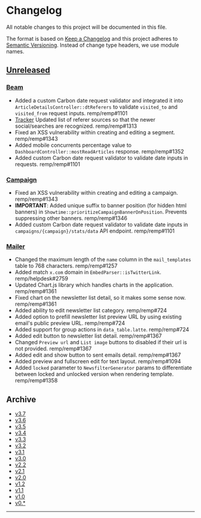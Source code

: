 # Changelog

All notable changes to this project will be documented in this file.

The format is based on [Keep a Changelog](http://keepachangelog.com/) and this project adheres to [Semantic Versioning](http://semver.org/). Instead of change type headers, we use module names.

## [Unreleased]

### [Beam]

- Added a custom Carbon date request validator and integrated it into `ArticleDetailsController::dtReferers` to validate `visited_to` and `visited_from` request inputs. remp/remp#1101
- [Tracker] Updated list of referer sources so that the newer social/searches are recognized. remp/remp#1313
- Fixed an XSS vulnerability within creating and editing a segment. remp/remp#1343
- Added mobile concurrents percentage value to `DashboardController::mostReadArticles` response. remp/remp#1352
- Added custom Carbon date request validator to validate date inputs in requests. remp/remp#1101

### [Campaign]

- Fixed an XSS vulnerability within creating and editing a campaign. remp/remp#1343
- **IMPORTANT**: Added unique suffix to banner position (for hidden html banners) in `Showtime::prioritizeCampaignBannerOnPosition`. Prevents suppressing other banners. remp/remp#1346
- Added custom Carbon date request validator to validate date inputs in `campaigns/{campaign}/stats/data` API endpoint. remp/remp#1101

### [Mailer]

- Changed the maximum length of the `name` column in the `mail_templates` table to 768 characters. remp/remp#1257
- Added match `x.com` domain in `EmbedParser::isTwitterLink`. remp/helpdesk#2759
- Updated Chart.js library which handles charts in the application. remp/remp#1361
- Fixed chart on the newsletter list detail, so it makes some sense now. remp/remp#1361
- Added ability to edit newsletter list category. remp/remp#724
- Added option to prefill newsletter list preview URL by using existing email's public preview URL. remp/remp#724
- Added support for group actions in `data_table.latte`. remp/remp#724
- Added edit button to newsletter list detail. remp/remp#1367
- Changed `Preview url` and `List image` buttons to disabled if their url is not provided. remp/remp#1367
- Added edit and show button to sent emails detail. remp/remp#1367
- Added preview and fullscreen edit for text layout. remp/remp#1094
- Added `locked` parameter to `NewsfilterGenerator` params to differentiate between locked and unlocked version when rendering template. remp/remp#1358

## Archive

- [v3.7](./changelogs/CHANGELOG-v3.7.md)
- [v3.6](./changelogs/CHANGELOG-v3.6.md)
- [v3.5](./changelogs/CHANGELOG-v3.5.md)
- [v3.4](./changelogs/CHANGELOG-v3.4.md)
- [v3.3](./changelogs/CHANGELOG-v3.3.md)
- [v3.2](./changelogs/CHANGELOG-v3.2.md)
- [v3.1](./changelogs/CHANGELOG-v3.1.md)
- [v3.0](./changelogs/CHANGELOG-v3.0.md)
- [v2.2](./changelogs/CHANGELOG-v2.2.md)
- [v2.1](./changelogs/CHANGELOG-v2.1.md)
- [v2.0](./changelogs/CHANGELOG-v2.0.md)
- [v1.2](./changelogs/CHANGELOG-v1.2.md)
- [v1.1](./changelogs/CHANGELOG-v1.1.md)
- [v1.0](./changelogs/CHANGELOG-v1.0.md)
- [v0.*](./changelogs/CHANGELOG-v0.md)

---

[Beam]: https://github.com/remp2020/remp/tree/master/Beam
[Campaign]: https://github.com/remp2020/remp/tree/master/Campaign
[Mailer]: https://github.com/remp2020/remp/tree/master/Mailer
[Sso]: https://github.com/remp2020/remp/tree/master/Sso
[Segments]: https://github.com/remp2020/remp/tree/master/Beam/go/cmd/segments
[Tracker]: https://github.com/remp2020/remp/tree/master/Beam/go/cmd/tracker

[Unreleased]: https://github.com/remp2020/remp/compare/3.2.0...master

